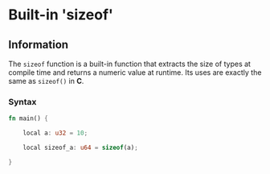 # Built-in 'sizeof'

## Information

The ``sizeof`` function is a built-in function that extracts the size of types at compile time and returns a numeric value at runtime. Its uses are exactly the same as ``sizeof()`` in **C**.

### Syntax

```rust
fn main() {

    local a: u32 = 10;

    local sizeof_a: u64 = sizeof(a);

}
```

